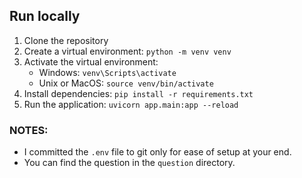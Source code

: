 
## Run locally
1. Clone the repository
2. Create a virtual environment: `python -m venv venv`
3. Activate the virtual environment:
   - Windows: `venv\Scripts\activate`
   - Unix or MacOS: `source venv/bin/activate`
4. Install dependencies: `pip install -r requirements.txt`
6. Run the application: `uvicorn app.main:app --reload`



### NOTES:
- I committed the `.env` file to git only for ease of setup at your end.
- You can find the question in the `question` directory.
